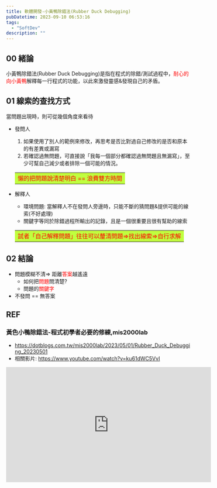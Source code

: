 ```yaml
---
title: 軟體開發-小黃鴨除錯法(Rubber Duck Debugging)
pubDatetime: 2023-09-10 06:53:16
tags:
  - "SoftDev"
description: ""
---
```


## 00 緒論

小黃鴨除錯法(Rubber Duck
Debugging)是指在程式的除錯/測試過程中，<font color=red>耐心的向小黃鴨</font>解釋每一行程式的功能，以此來激發靈感&發現自己的矛盾。

<!--more-->

## 01 線索的查找方式

當問題出現時，則可從幾個角度來看待

- 發問人

  1. 如果使用了別人的範例來修改，再思考是否比對過自己修改的是否和原本的有差異或漏寫
  2. 若確認過無問題，可直接說「我每一個部分都確認過無問題且無漏寫」，至少可幫自己減少或者排除一個可能的情況。
  <table><tr><td bgcolor=#C0FF3E>
    <font color=red>懶的把問題說清楚明白 == 浪費雙方時間</font>
  </td></tr></table>

- 解釋人
  - 環境問題:
    當解釋人不在發問人旁邊時，只能不斷的猜問題&提供可能的線索(不好處理)
  - 關鍵字等同於除錯過程所輸出的記錄，且是一個很重要且很有幫助的線索
  <table><tr><td bgcolor=#C0FF3E>
    <font color=red>試者「自己解釋問題」往往可以釐清問題=>找出線索=>自行求解</font>
  </td></tr></table>

## 02 結論

- 問題模糊不清=> 距離<font color=red>答案</font>越遙遠
  - 如何把<font color=red>問題</font>問清楚?
  - 問題的<font color=red>關鍵字</font>
- 不發問 == 無答案

## REF

### 黃色小鴨除錯法-程式初學者必要的修練,mis2000lab

- https://dotblogs.com.tw/mis2000lab/2023/05/01/Rubber_Duck_Debugging_20230501
- 相關影片: https://www.youtube.com/watch?v=ku61dWC5VvI

<iframe width="560" height="315" src="https://www.youtube.com/embed/ku61dWC5VvI?si=AWYODGe-nh44ifMk" title="YouTube video player" frameborder="0" allow="accelerometer; autoplay; clipboard-write; encrypted-media; gyroscope; picture-in-picture; web-share" referrerpolicy="strict-origin-when-cross-origin" allowfullscreen></iframe>
